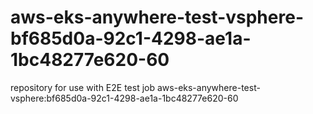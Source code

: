 # aws-eks-anywhere-test-vsphere-bf685d0a-92c1-4298-ae1a-1bc48277e620-60
repository for use with E2E test job aws-eks-anywhere-test-vsphere:bf685d0a-92c1-4298-ae1a-1bc48277e620-60
